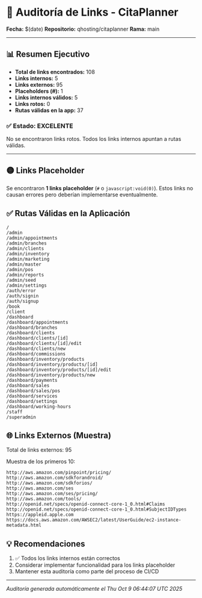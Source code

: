 # 🔗 Auditoría de Links - CitaPlanner

**Fecha:** $(date)
**Repositorio:** qhosting/citaplanner
**Rama:** main

---

## 📊 Resumen Ejecutivo

- **Total de links encontrados:** 108
- **Links internos:** 5
- **Links externos:** 95
- **Placeholders (#):** 1
- **Links internos válidos:** 5
- **Links rotos:** 0
- **Rutas válidas en la app:** 37

### ✅ Estado: EXCELENTE

No se encontraron links rotos. Todos los links internos apuntan a rutas válidas.

---

## 🟡 Links Placeholder

Se encontraron **1 links placeholder** (`#` o `javascript:void(0)`).
Estos links no causan errores pero deberían implementarse eventualmente.

## ✅ Rutas Válidas en la Aplicación

```
/
/admin
/admin/appointments
/admin/branches
/admin/clients
/admin/inventory
/admin/marketing
/admin/master
/admin/pos
/admin/reports
/admin/seed
/admin/settings
/auth/error
/auth/signin
/auth/signup
/book
/client
/dashboard
/dashboard/appointments
/dashboard/branches
/dashboard/clients
/dashboard/clients/[id]
/dashboard/clients/[id]/edit
/dashboard/clients/new
/dashboard/commissions
/dashboard/inventory/products
/dashboard/inventory/products/[id]
/dashboard/inventory/products/[id]/edit
/dashboard/inventory/products/new
/dashboard/payments
/dashboard/sales
/dashboard/sales/pos
/dashboard/services
/dashboard/settings
/dashboard/working-hours
/staff
/superadmin
```

## 🌐 Links Externos (Muestra)

Total de links externos: 95

Muestra de los primeros 10:
```
http://aws.amazon.com/pinpoint/pricing/
http://aws.amazon.com/sdkforandroid/
http://aws.amazon.com/sdkforios/
http://aws.amazon.com/ses
http://aws.amazon.com/ses/pricing/
http://aws.amazon.com/tools/
http://openid.net/specs/openid-connect-core-1_0.html#Claims
http://openid.net/specs/openid-connect-core-1_0.html#SubjectIDTypes
https://appleid.apple.com
https://docs.aws.amazon.com/AWSEC2/latest/UserGuide/ec2-instance-metadata.html
```

## 💡 Recomendaciones

1. ✅ Todos los links internos están correctos
2. Considerar implementar funcionalidad para los links placeholder
3. Mantener esta auditoría como parte del proceso de CI/CD

---

*Auditoría generada automáticamente el Thu Oct  9 06:44:07 UTC 2025*
